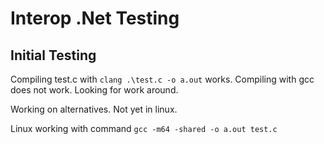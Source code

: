 # Interop .Net Testing

## Initial Testing

Compiling test.c with ```clang .\test.c -o a.out``` works.
Compiling with gcc does not work. Looking for work around.

Working on alternatives. Not yet in linux.

Linux working with command ```gcc -m64 -shared -o a.out test.c```